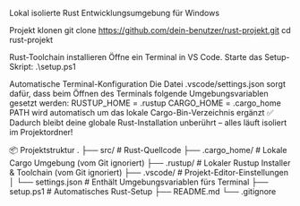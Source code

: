 Lokal isolierte Rust Entwicklungsumgebung für Windows

Projekt klonen
git clone https://github.com/dein-benutzer/rust-projekt.git
cd rust-projekt

Rust-Toolchain installieren
Öffne ein Terminal in VS Code.
Starte das Setup-Skript:
.\setup.ps1


Automatische Terminal-Konfiguration
Die Datei .vscode/settings.json sorgt dafür, dass beim Öffnen des Terminals folgende Umgebungsvariablen gesetzt werden:
RUSTUP_HOME = <projektverzeichnis>\.rustup
CARGO_HOME = <projektverzeichnis>\.cargo_home
PATH wird automatisch um das lokale Cargo-Bin-Verzeichnis ergänzt
✅ Dadurch bleibt deine globale Rust-Installation unberührt – alles läuft isoliert im Projektordner!

📦 Projektstruktur
.
├── src/                  # Rust-Quellcode
├── .cargo_home/          # Lokale Cargo Umgebung (vom Git ignoriert)
├── .rustup/              # Lokaler Rustup Installer & Toolchain (vom Git ignoriert)
├── .vscode/              # Projekt-Editor-Einstellungen
│   └── settings.json     # Enthält Umgebungsvariablen fürs Terminal
├── setup.ps1             # Automatisches Rust-Setup
├── README.md
└── .gitignore

